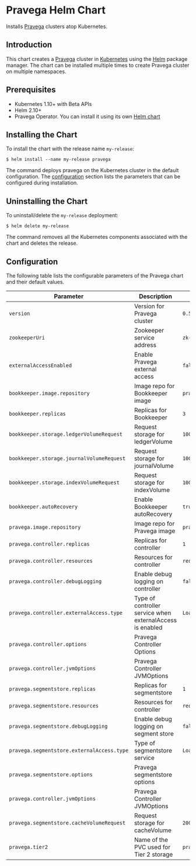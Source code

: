 # Pravega Helm Chart

Installs [Pravega](https://github.com/pravega/pravega) clusters atop Kubernetes.

## Introduction

This chart creates a [Pravega](https://github.com/pravega/pravega) cluster in [Kubernetes](http://kubernetes.io) using the [Helm](https://helm.sh) package manager. The chart can be installed multiple times to create Pravega cluster on multiple namespaces.

## Prerequisites

  - Kubernetes 1.10+ with Beta APIs
  - Helm 2.10+
  - Pravega Operator. You can install it using its own [Helm chart](https://github.com/pravega/pravega-operator/tree/master/charts/pravega-operator)

## Installing the Chart

To install the chart with the release name `my-release`:

```
$ helm install --name my-release pravega
```

The command deploys pravega on the Kubernetes cluster in the default configuration. The [configuration](#configuration) section lists the parameters that can be configured during installation.

## Uninstalling the Chart

To uninstall/delete the `my-release` deployment:

```
$ helm delete my-release
```

The command removes all the Kubernetes components associated with the chart and deletes the release.

## Configuration

The following table lists the configurable parameters of the Pravega chart and their default values.

| Parameter | Description | Default |
| ----- | ----------- | ------ |
| `version` | Version for Pravega cluster | `0.5.0` |
| `zookeeperUri` | Zookeeper service address | `zk-client:2181` |
| `externalAccessEnabled` | Enable Pravega external access | `false` |
| `bookkeeper.image.repository` | Image repo for Bookkeeper image | `pravega/bookkeeper` |
| `bookkeeper.replicas` | Replicas for Bookkeeper | `3` |
| `bookkeeper.storage.ledgerVolumeRequest` | Request storage for ledgerVolume | `10Gi` |
| `bookkeeper.storage.journalVolumeRequest` | Request storage for journalVolume | `10Gi` |
| `bookkeeper.storage.indexVolumeRequest` | Request storage for indexVolume | `10Gi` |
| `bookkeeper.autoRecovery`| Enable Bookkeeper autoRecovery | `true` |
| `pravega.image.repository` | Image repo for Pravega image | `pravega/pravega` |
| `pravega.controller.replicas` | Replicas for controller | `1` |
| `pravega.controller.resources` | Resources for controller | `requests.cpu="250m",requests.memory="512Mi",limits.cpu="500m",limits.memory="1Gi" ` |
| `pravega.controller.debugLogging` | Enable debug logging on controller | `false` |
| `pravega.controller.externalAccess.type` | Type of controller service when externalAccess is enabled | `LoadBalancer` |
| `pravega.controller.options` | Pravega Controller Options|  |
| `pravega.controller.jvmOptions` | Pravega Controller JVMOptions|  |
| `pravega.segmentstore.replicas` | Replicas for segmentstore | `1` |
| `pravega.segmentstore.resources` | Resources for controller | `requests.cpu="500m",requests.memory="1Gi",limits.cpu="1",limits.memory="2Gi"` |
| `pravega.segmentstore.debugLogging` | Enable debug logging on segment store| `false` |
| `pravega.segmentstore.externalAccess.type` | Type of segmentstore service | `LoadBalancer` |
| `pravega.segmentstore.options` | Pravega segmentstore options |  |
| `pravega.controller.jvmOptions` | Pravega Controller JVMOptions|  |
| `pravega.segmentstore.cacheVolumeRequest` | Request storage for cacheVolume | `20Gi` |
| `pravega.tier2` | Name of the PVC used for Tier 2 storage | `pravega-tier2` |
